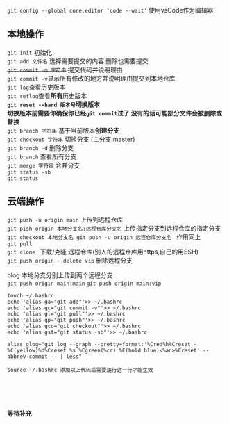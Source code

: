 `git config --global core.editor 'code --wait'` 
使用vsCode作为编辑器

## 本地操作
`git init` 初始化 <br>
`git add 文件名` 选择需要提交的内容 删除也需要提交<br>
~~`git commit -m 字符串` 提交代码并说明理由<br>~~
`git commit -v`显示所有修改的地方并说明理由提交到本地仓库<br>
`git log`查看历史版本<br>
`git reflog`查看**所有**历史版本<br>
**`git reset --hard 版本号`切换版本<br>**
**切换版本前需要你确保你已经`git commit`过了 没有的话可能部分文件会被删除或替换<br>**
`git branch 字符串` 基于当前版本**创建分支**<br>
`git checkout 字符串` 切换分支 (主分支:master)<br>
`git branch -d` 删除分支<br>
`git branch` 查看所有分支<br>
`git merge 字符串` 合并分支<br>
`git status -sb` <br>
`git status` <br>

## 云端操作
`git push -u origin main` 上传到远程仓库 <br>
`git pish origin 本地分支名:远程仓库分支名` 上传指定分支到远程仓库的指定分支 <br>
`git checkout 本地分支名 git push -u origin 远程仓库分支名 ` 作用同上 <br>
`git pull` <br>
`git clone ` 下载/克隆 远程仓库(别人的远程仓库用https,自己的用SSH) <br>
`git push origin --delete vip` 删除远程分支<br>

blog 本地分支分别上传到两个远程分支<br>
`git push origin main:main`
`git push origin main:vip`






```
touch ~/.bashrc
echo 'alias ga="git add"'>> ~/.bashrc
echo 'alias gc="git commit -v"'>> ~/.bashrc
echo 'alias gl="git pull"'>> ~/.bashrc
echo 'alias gp="git push"'>> ~/.bashrc
echo 'alias gco="git checkout"'>> ~/.bashrc
echo 'alias gst="git status -sb"'>> ~/.bashrc

alias glog="git log --graph --pretty=format:'%Cred%h%Creset -%C(yellow)%d%Creset %s %Cgreen(%cr) %C(bold blue)<%an>%Creset' --abbrev-commit -- | less"

source ~/.bashrc 添加以上代码后需要运行这一行才能生效
```

<br><br><br><br>
**等待补充**